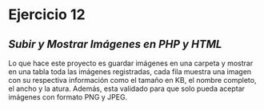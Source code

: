 # Ejercicio 12 
## _Subir y Mostrar Imágenes en PHP y HTML_
Lo que hace este proyecto es guardar imágenes en una carpeta y mostrar en una tabla toda las imágenes registradas, cada fila muestra una imagen con su respectiva información como el tamaño en KB, el nombre completo, el ancho y la atura. Además, esta validado para que solo pueda aceptar imágenes con formato PNG y JPEG. 
